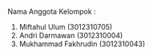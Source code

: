 Nama Anggota Kelompok :
1. Miftahul Ulum (3012310705)
2. Andri Darmawan (3012310004)
3. Mukhammad Fakhrudin (3012310043)
